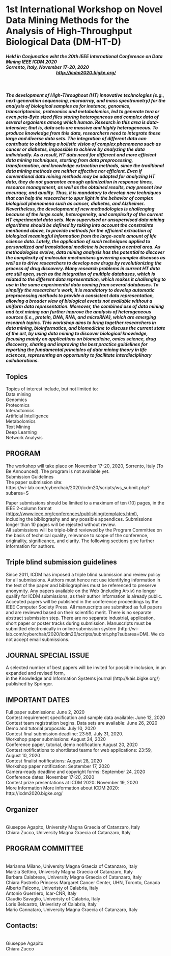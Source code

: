  <body>
 <h1>1st International Workshop on Novel Data Mining Methods for the Analysis of High-Throughput Biological Data (DM-HT-D)</h1>

<h5>Held in Conjunction wiht the 20th IEEE International Conference on Data Mining  IEEE ICDM 2020 <br> Sorrento, Italy, November 17-20, 2020 <br> 
<center> <a href="http://icdm2020.bigke.org/">http://icdm2020.bigke.org/</a> </center> <h5> <br>
<p>The development of High-Throughout (HT) innovative technologies (e.g., next-generation sequencing, microarray, and mass spectrometry)
for the analysis of biological samples as for instance, genomics, transcriptomics, proteomics and metabolomics, led to generate tera or 
even peta-Byte sized files storing heterogeneous and complex data of several organisms among which human. 
Research in this area is data-intensive; that is, data sets are massive and highly heterogeneous.
To produce knowledge from this data, researchers need to integrate these large and diverse data sets. The integration of different data 
can contribute to obtaining a holistic vision of complex phenomena such as cancer or diabetes, impossible to achieve by analyzing the data 
individually. 
As a result, HT data need for different and more efficient data mining techniques, starting from data preprocessing, transformation, and 
knowledge extraction methods, since the traditional data mining methods are neither effective nor efficient. Even if conventional data 
mining methods may be adapted for analyzing HT data, they do not guarantee enough optimization in response times, resource management, 
as well as the obtained results, may present low accuracy, and quality. Thus, it is mandatory to develop new techniques that can help 
the researcher to spur light in the behavior of complex biological phenomena such as cancer, diabetes, and Alzheimer.
Nevertheless, the development of new methodologies is challenging because of the large scale, heterogeneity, and complexity of the current 
HT experimental data sets. 
New supervised or unsupervised data mining algorithms should be defined by taking into account the constraints mentioned above, 
to provide methods for the efficient extraction of biological meaningful information from the large-scale amount of life science data. 
Lately, the application of such techniques applied to personalized and translational medicine is becoming a central area. As methodologies
evolve, data mining analysis has the potential to discover the complexity of molecular mechanisms governing complex diseases as well as 
to drive researchers to develop new drugs by revolutionizing the process of drug discovery.
Many research problems in current HT data are still open, such as the integration of multiple databases, which is related to the 
different data representation, which makes it challenging to use in the same experimental data coming from several databases. 
To simplify the researcher's work, it is mandatory to develop automatic preprocessing methods to provide a consistent data representation, 
allowing a broader view of biological events not available without a uniform data representation. Moreover, the combined use of data mining
and text mining can further improve the analysis of heterogeneous sources (i.e., protein, DNA, RNA, and microRNA), which are emerging 
research topics.
This workshop aims to bring together researchers in data mining, bioinformatics, and biomedicine to discuss the current state of the art, 
by using data mining to discover biological knowledge, focusing mainly on applications on biomedicine, omics science, drug discovery, 
sharing and improving the best practice guidelines for reporting the fundamental principles of data mining theory in life sciences, 
representing an opportunity to facilitate interdisciplinary collaborations.</p>

<h2>Topics</h2>
Topics of interest include, but not limited to:<br>
Data mining<br>
Genomics<br>
Proteomics<br>
Interactomics<br>
Artificial Intelligence<br>
Metabolomics<br>
Text Mining<br>
Deep Learning<br>
Network Analysis<br>

<h2>PROGRAM</h2>
The workshop will take place on November 17-20, 2020, Sorrento, Italy (To Be Announced). The program is not available yet.<br>
Submission Guidelines<br>
The paper submission site:<br>
https://wi-lab.com/cyberchair/2020/icdm20/scripts/ws_submit.php?subarea=S <br>

Paper submissions should be limited to a maximum of ten (10) pages, in the IEEE 2-column format (https://www.ieee.org/conferences/publishing/templates.html),<br> 
including the bibliography and any possible appendices. Submissions longer than 10 pages will be rejected without review. <br> 
All submissions will be triple-blind reviewed by the Program Committee on the basis of technical quality, relevance to scope of the conference, 
originality, significance, and clarity. The following sections give further information for authors.<br>

   <h2>Triple blind submission guidelines</h2>
Since 2011, ICDM has imposed a triple blind submission and review policy for all submissions. Authors must hence not use 
identifying information in the text of the paper and bibliographies must be referenced to preserve anonymity. 
Any papers available on the Web (including Arxiv) no longer qualify for ICDM submissions, as their author information is already public.
Accepted papers will be published in the conference proceedings by the IEEE Computer Society Press. All manuscripts are submitted as full papers and are reviewed based on their scientific merit. There is no separate abstract submission step. There are no separate industrial, application, short paper or poster tracks during submission. Manuscripts must be submitted electronically in online submission system (http://wi-lab.com/cyberchair/2020/icdm20/scripts/submit.php?subarea=DM). We do not accept email submissions.
   <h2>JOURNAL SPECIAL ISSUE</h2>
A selected number of best papers will be invited for possible inclusion, in an expanded and revised form, <br>
in the Knowledge and Information Systems journal (http://kais.bigke.org/) published by Springer.<br>

   <h2>IMPORTANT DATES </h2>
Full paper submissions: June 2, 2020 <br>
Contest requirement specification and sample data available: June 12, 2020<br>
Contest team registration begins. Data sets are available: June 26, 2020<br>
Demo and tutorial proposals: July 10, 2020<br>
Contest final submission deadline: 23:59, July 31, 2020.<br>
Workshop paper submissions: August 24, 2020<br>
Conference paper, tutorial, demo notification: August 20, 2020<br>
Contest notifications to shortlisted teams for web applications: 23:59, August 10, 2020<br>
Contest finalist notifications: August 28, 2020<br>
Workshop paper notification: September 17, 2020<br>
Camera-ready deadline and copyright forms: September 24, 2020<br>
Conference dates: November 17-20, 2020<br>
Contest prize presentations at ICDM 2020: November 19, 2020<br>
More Information
More information about ICDM 2020: http://icdm2020.bigke.org/<br>

   <h2>Organizer</h2><br>
Giuseppe Agapito, University Magna Graecia of Catanzaro, Italy<br>
Chiara Zucco, University Magna Graecia of Catanzaro, Italy<br>

   <h2>PROGRAM COMMITTEE</h2><br>
Marianna Milano, University Magna Graecia of Catanzaro, Italy<br>
Marzia Settino, University Magna Graecia of Catanzaro, Italy<br>
Barbara Calabrese, University Magna Graecia of Catanzaro, Italy<br>
Chiara Pastrello Princess Margaret Cancer Center, UHN, Toronto, Canada<br>
Alberto Falcone, Univeristy of Calabria, Italy<br>
Antonio Guerriero, Icar-CNR, Italy<br>
Claudio Savaglio, Univeristy of Calabria, Italy<br>
Loris Belcastro, Univeristy of Calabria, Italy<br>
Mario Cannataro, University Magna Graecia of Catanzaro, Italy<br>

<h2>Contacts:</h2><br>
Giuseppe Agapito<br>
Chiara Zucco<br>
</body>
